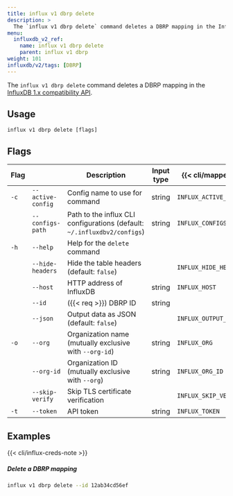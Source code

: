 ```yaml
---
title: influx v1 dbrp delete
description: >
  The `influx v1 dbrp delete` command deletes a DBRP mapping in the InfluxDB 1.x compatibility API.
menu:
  influxdb_v2_ref:
    name: influx v1 dbrp delete
    parent: influx v1 dbrp
weight: 101
influxdb/v2/tags: [DBRP]
---
```


The `influx v1 dbrp delete` command deletes a DBRP mapping in the [InfluxDB 1.x compatibility API](/influxdb/v2/reference/api/influxdb-1x/).

## Usage
```
influx v1 dbrp delete [flags]
```

## Flags
| Flag |                   | Description                                                              | Input type | {{< cli/mapped >}}     |
| ---- | ----------------- | ------------------------------------------------------------------------ | ---------- | ---------------------- |
| `-c` | `--active-config` | Config name to use for command                                           | string     | `INFLUX_ACTIVE_CONFIG` |
|      | `--configs-path`  | Path to the influx CLI configurations (default: `~/.influxdbv2/configs`) | string     | `INFLUX_CONFIGS_PATH`  |
| `-h` | `--help`          | Help for the `delete` command                                            |            |                        |
|      | `--hide-headers`  | Hide the table headers (default: `false`)                                |            | `INFLUX_HIDE_HEADERS`  |
|      | `--host`          | HTTP address of InfluxDB                                                 | string     | `INFLUX_HOST`          |
|      | `--id`            | ({{< req >}}) DBRP ID                                                    | string     |                        |
|      | `--json`          | Output data as JSON (default: `false`)                                   |            | `INFLUX_OUTPUT_JSON`   |
| `-o` | `--org`           | Organization name (mutually exclusive with `--org-id`)                   | string     | `INFLUX_ORG`           |
|      | `--org-id`        | Organization ID (mutually exclusive with `--org`)                        | string     | `INFLUX_ORG_ID`        |
|      | `--skip-verify`   | Skip TLS certificate verification                                        |            | `INFLUX_SKIP_VERIFY`   |
| `-t` | `--token`         | API token                                                                | string     | `INFLUX_TOKEN`         |

## Examples

{{< cli/influx-creds-note >}}

##### Delete a DBRP mapping
```sh
influx v1 dbrp delete --id 12ab34cd56ef
```
